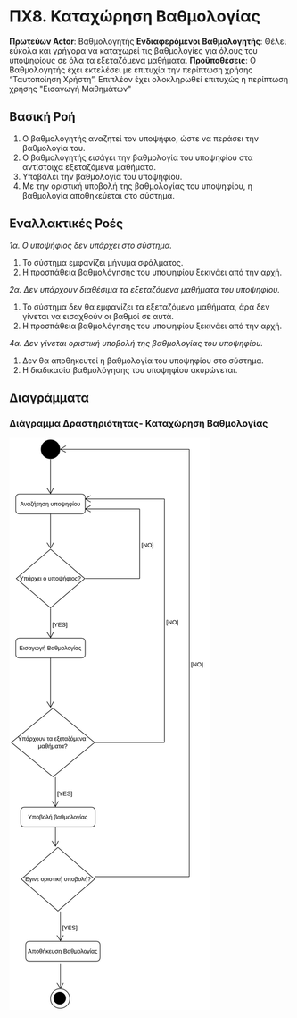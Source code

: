 # ΠΧ8. Καταχώρηση Βαθμολογίας

**Πρωτεύων Actor**: Βαθμολογητής
**Ενδιαφερόμενοι**
**Βαθμολογητής**: Θέλει εύκολα και γρήγορα να καταχωρεί τις βαθμολογίες για όλους του υποψηφίους σε όλα τα εξεταζόμενα μαθήματα.
**Προϋποθέσεις**: Ο Βαθμολογητής έχει εκτελέσει με επιτυχία την περίπτωση χρήσης “Ταυτοποίηση Χρήστη”. Επιπλέον έχει ολοκληρωθεί επιτυχώς η περίπτωση χρήσης "Εισαγωγή Μαθημάτων" 

## Βασική Ροή
1. Ο βαθμολογητής αναζητεί τον υποψήφιο, ώστε να περάσει την βαθμολογία του.
2. Ο βαθμολογητής εισάγει την βαθμολογία του υποψηφίου στα αντίστοιχα εξεταζόμενα μαθήματα.
3. Υποβάλει την βαθμολογία του υποψηφίου.
4. Με την οριστική υποβολή της βαθμολογίας του υποψηφίου, η βαθμολογία αποθηκεύεται στο σύστημα.

## Εναλλακτικές Ροές
*1α. Ο υποψήφιος δεν υπάρχει στο σύστημα.*
1. Το σύστημα εμφανίζει μήνυμα σφάλματος.
2. Η προσπάθεια βαθμολόγησης του υποψηφίου ξεκινάει από την αρχή.

*2α. Δεν υπάρχουν διαθέσιμα τα εξεταζόμενα μαθήματα του υποψηφίου.*
1. Το σύστημα δεν θα εμφανίζει τα εξεταζόμενα μαθήματα, άρα δεν γίνεται να εισαχθούν οι βαθμοί σε αυτά.
2. Η προσπάθεια βαθμολόγησης του υποψηφίου ξεκινάει από την αρχή.

*4α. Δεν γίνεται οριστική υποβολή της βαθμολογίας του υποψηφίου.*
1. Δεν θα αποθηκευτεί η βαθμολογία του υποψηφίου στο σύστημα.
2. Η διαδικασία βαθμολόγησης του υποψηφίου ακυρώνεται.


## Διαγράμματα 
### Διάγραμμα Δραστηριότητας- Καταχώρηση Βαθμολογίας

![Διάγραμμα δραστηριότητας - Υπολογισμός Μορίων](uml/requirements/activity-enter-marks.png)